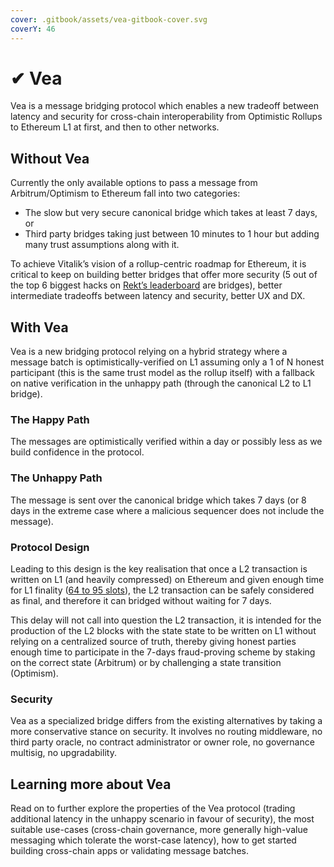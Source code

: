 ```yaml
---
cover: .gitbook/assets/vea-gitbook-cover.svg
coverY: 46
---
```


# ✔ Vea

Vea is a message bridging protocol which enables a new tradeoff between latency and security for cross-chain interoperability from Optimistic Rollups to Ethereum L1 at first, and then to other networks.&#x20;

## Without Vea

Currently the only available options to pass a message from Arbitrum/Optimism to Ethereum fall into two categories:&#x20;

* The slow but very secure canonical bridge which takes at least 7 days, or&#x20;
* Third party bridges taking just between 10 minutes to 1 hour but adding many trust assumptions along with it.&#x20;

To achieve Vitalik’s vision of a rollup-centric roadmap for Ethereum, it is critical to keep on building better bridges that offer more security (5 out of the top 6 biggest hacks on [Rekt’s leaderboard](https://rekt.news/leaderboard/) are bridges), better intermediate tradeoffs between latency and security, better UX and DX.&#x20;

## With Vea

Vea is a new bridging protocol relying on a hybrid strategy where a message batch is optimistically-verified on L1 assuming only a 1 of N honest participant (this is the same trust model as the rollup itself) with a fallback on native verification in the unhappy path (through the canonical L2 to L1 bridge).&#x20;

### The Happy Path

The messages are optimistically verified within a day or possibly less as we build confidence in the protocol.

### The Unhappy Path

The message is sent over the canonical bridge which takes 7 days (or 8 days in the extreme case where a malicious sequencer does not include the message).

### Protocol Design

Leading to this design is the key realisation that once a L2 transaction is written on L1 (and heavily compressed) on Ethereum and given enough time for L1 finality ([64 to 95 slots](https://notes.ethereum.org/@vbuterin/single_slot_finality)), the L2 transaction can be safely considered as final, and therefore it can bridged without waiting for 7 days.&#x20;

This delay will not call into question the L2 transaction, it is intended for the production of the L2 blocks with the state state to be written on L1 without relying on a centralized source of truth, thereby giving honest parties enough time to participate in the 7-days fraud-proving scheme by staking on the correct state (Arbitrum) or by challenging a state transition (Optimism).&#x20;

### Security

Vea as a specialized bridge differs from the existing alternatives by taking a more conservative stance on security. It involves no routing middleware, no third party oracle, no contract administrator or owner role, no governance multisig, no upgradability.

## Learning more about Vea

Read on to further explore the properties of the Vea protocol (trading additional latency in the unhappy scenario in favour of security), the most suitable use-cases (cross-chain governance, more generally high-value messaging which tolerate the worst-case latency), how to get started building cross-chain apps or validating message batches.
